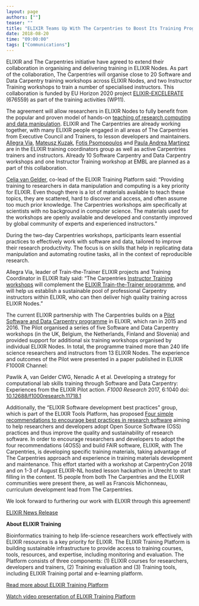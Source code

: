 ```yaml
---
layout: page
authors: [""]
teaser: ""
title: "ELIXIR Teams Up With The Carpentries to Boost Its Training Programme"
date: 2018-08-20
time: "09:00:00"
tags: ["Communications"]
---
```


ELIXIR and The Carpentries initiative have agreed to extend their collaboration in organising and delivering training in ELIXIR Nodes. As 
part of the collaboration, The Carpentries will organise close to 20 Software and Data Carpentry training workshops across ELIXIR Nodes, 
and two Instructor Training workshops to train a number of specialised instructors. This collaboration is funded by EU Horizon 2020 
project [ELIXIR-EXCELERATE](https://www.elixir-europe.org/about-us/how-funded/eu-projects/excelerate) (676559) as part of the training 
activities (WP11). 

The agreement will allow researchers in ELIXIR Nodes to fully benefit from the popular and proven model of 
hands-on [teaching of research computing and data manipulation](https://www.elixir-europe.org/about-us/how-funded/eu-projects/excelerate).
ELIXIR and The Carpentries are already working together, with many ELIXIR people engaged in all areas of The Carpentries from 
Executive Council and Trainers, to lesson developers and maintainers. [Allegra Via](https://twitter.com/elixir_ita), [Mateusz Kuzak](https://twitter.com/matkuzak), [Fotis Psomopoulos](https://twitter.com/fopsom) and 
[Paula Andrea Martinez](https://twitter.com/orchid00) are in the ELIXIR training coordinators group as well as active Carpentries trainers and instructors. Already 
10 Software Carpentry and Data Carpentry workshops and one Instructor Training workshop at EMBL are planned as a part of this collaboration. 

[Celia van Gelder](https://twitter.com/celia_vgelder), co-lead of the ELIXIR Training Platform said:  “Providing training to researchers in data manipulation and computing is a key priority for ELIXIR. Even though there is a lot of materials available to teach these topics, they are scattered, 
hard to discover and access, and often assume too much prior knowledge. The Carpentries workshops aim specifically at scientists 
with no background in computer science. The materials used for the workshops are openly available and developed and constantly 
improved by global community of experts and experienced instructors.” 

During the two-day Carpentries workshops, participants learn essential practices to effectively work with software and data, 
tailored to improve their research productivity. The focus is on skills that help in replicating data manipulation and automating 
routine tasks, all in the context of reproducible research.

Allegra Via, leader of Train-the-Trainer ELIXIR projects and Training Coordinator in ELIXIR Italy said: “The 
Carpentries [Instructor Training workshops](https://carpentries.github.io/instructor-training/) will complement 
the [ELIXIR Train-the-Trainer programme](https://www.elixir-europe.org/news/elixir-train-trainer-programme), and will 
help us establish a sustainable pool of professional Carpentry instructors within ELIXIR, who can then deliver high 
quality training across ELIXIR Nodes.” 

The current ELIXIR partnership with The Carpentries builds on 
a [Pilot Software and Data Carpentry programme](https://www.elixir-europe.org/about-us/implementation-studies/data-carpentry) 
in ELIXIR, which ran in 2015 and 2016. The Pilot organised a series of five Software and Data Carpentry 
workshops (in the UK, Belgium, the Netherlands, Finland and Slovenia) and provided support for additional six training 
workshops organised by individual ELIXIR Nodes. In total, the programme trained more than 240 life science researchers and 
instructors from 13 ELIXIR Nodes. The experience and outcomes of the Pilot were presented in a paper published in 
ELIXIR F1000R Channel:

Pawlik A, van Gelder CWG, Nenadic A et al. Developing a strategy for computational lab skills training through Software and Data Carpentry: Experiences from the ELIXIR Pilot action. *F1000 Research* 2017, 6:1040 doi: [10.12688/f1000research.11718.1](https://doi.org/10.12688/f1000research.11718.1)

Additionally, the “ELIXIR Software development best practices” group, which is part of the ELIXIR Tools Platform, has 
proposed [Four simple recommendations to encourage best practices in research software](https://f1000research.com/articles/6-876/v1) 
aiming to help researchers and developers adopt Open Source Software (OSS) practices and thus improve the quality and sustainability 
of research software. In order to encourage researchers and developers to adopt the four recommendations (4OSS) and build 
FAIR software, ELIXIR, with The Carpentries, is developing specific training materials, taking advantage of The Carpentries 
approach and experience in training materials development and maintenance. This effort started with a workshop at 
CarpentryCon 2018 and on 1-3 of August ELIXIR-NL hosted lesson hackathon in Utrecht to start filling in the content. 
15 people from both The Carpentries and the ELIXIR communities were present there, as well as Francois Michonneau, 
curriculum development lead from The Carpentries.

We look forward to furthering our work with ELIXIR through this agreement!

[ELIXIR News Release](https://www.elixir-europe.org/news/elixir-carpentries-agreement)

**About ELIXIR Training**

Bioinformatics training to help life-science researchers work effectively with ELIXIR resources is a key priority for ELIXIR. The ELIXIR Training Platform is building sustainable infrastructure to provide access to training courses, tools, resources, and expertise, including monitoring and evaluation. The Platform consists of three components: (1) ELIXIR courses for researchers, developers and trainers, (2) Training evaluation and (3) Training tools, including ELIXIR Training portal and e-learning platform.

[Read more about ELIXIR Training Platform](https://www.elixir-europe.org/platforms/training)

[Watch video presentation of  ELIXIR Training Platform](https://youtu.be/oAD8FdGf8tI)


